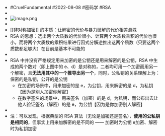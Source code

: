 - #CruelFundamental #2022-08-08 #密码学 #RSA
-
- ![image.png](../assets/image_1659938674558_0.png)
-
- [[非对称加密]] 的本质：让解密的代价与暴力破解的代价相差悬殊
- RSA 的思想：选出两个大质数的代价很小、计算两个大质数乘积的代价也很小，而将两个大质数的乘积结果进行因式分解逆推出这两个质数（只要这两个质数都足够大）在目前是基本不可能的
-
- RSA 中并没有严格规定用来加密的是公钥还是用来解密的是公钥，RSA 中生成的两个数对（即上图中的 e、d）是对称的，二者均可用一个加密而用另一个解密，且**无法用其中的一个推导出另一个**，同时，公私钥的关系理解上为：保密的是私钥，公开的是公钥
	- 在加密的场景中，用来加密的是 e，为公钥，用来解密的是 d，为私钥【因为是别人加密你解密】
	- 在数字签名的场景中，用来签名（加密）的是 d，为私钥，而公布出去让他人验证签名（解密）的是 e，为公钥【因为是你加密别人解密】
-
- 注：可以发现，根据典型的 RSA 算法（无论是加密还是签名），**使用的公私钥是相同的**，但事实上用来加解密的是不同的 —— 加密时为公钥 e加密、解密时为私钥加密